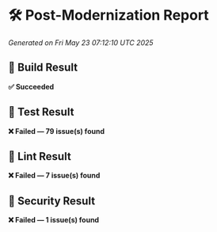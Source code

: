 # 🛠️ Post-Modernization Report
_Generated on Fri May 23 07:12:10 UTC 2025_

## 🔹 Build Result
**✅ Succeeded**

## 🔹 Test Result
**❌ Failed — 79 issue(s) found**

## 🔹 Lint Result
**❌ Failed — 7 issue(s) found**

## 🔹 Security Result
**❌ Failed — 1 issue(s) found**

